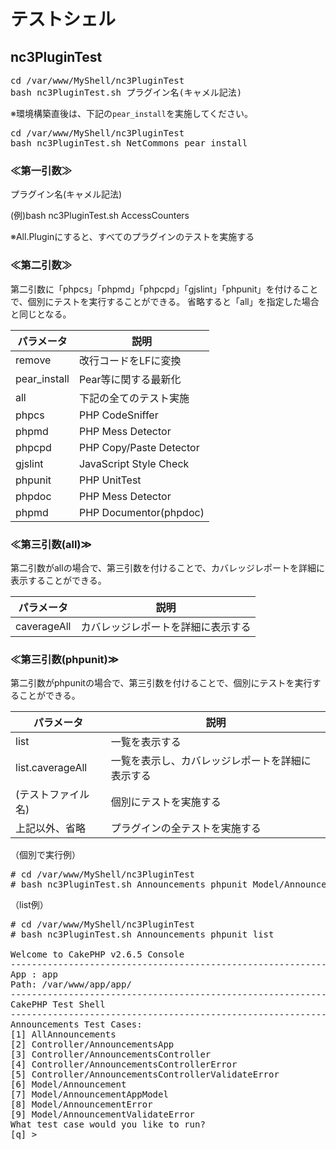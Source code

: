 # テストシェル

## nc3PluginTest

<pre>
cd /var/www/MyShell/nc3PluginTest
bash nc3PluginTest.sh プラグイン名(キャメル記法)
</pre>

※環境構築直後は、下記の`pear_install`を実施してください。

<pre>
cd /var/www/MyShell/nc3PluginTest
bash nc3PluginTest.sh NetCommons pear_install
</pre>


### ≪第一引数≫

プラグイン名(キャメル記法)

(例)bash nc3PluginTest.sh AccessCounters

※All.Pluginにすると、すべてのプラグインのテストを実施する


### ≪第二引数≫

第二引数に「phpcs」「phpmd」「phpcpd」「gjslint」「phpunit」を付けることで、個別にテストを実行することができる。
省略すると「all」を指定した場合と同じとなる。

| パラメータ         | 説明                    |
| ------------------ | ----------------------- |
| remove             | 改行コードをLFに変換    |
| pear_install       | Pear等に関する最新化    |
| all                | 下記の全てのテスト実施  |
| phpcs              | PHP CodeSniffer         |
| phpmd              | PHP Mess Detector       |
| phpcpd             | PHP Copy/Paste Detector |
| gjslint            | JavaScript Style Check  |
| phpunit            | PHP UnitTest            |
| phpdoc             | PHP Mess Detector       |
| phpmd              | PHP Documentor(phpdoc)  |

### ≪第三引数(all)≫

第二引数がallの場合で、第三引数を付けることで、カバレッジレポートを詳細に表示することができる。

| パラメータ         | 説明                               |
| ------------------ | ---------------------------------- |
| caverageAll        | カバレッジレポートを詳細に表示する |


### ≪第三引数(phpunit)≫

第二引数がphpunitの場合で、第三引数を付けることで、個別にテストを実行することができる。

| パラメータ         | 説明                                             |
| ------------------ | ------------------------------------------------ |
| list               | 一覧を表示する                                   |
| list.caverageAll   | 一覧を表示し、カバレッジレポートを詳細に表示する |
| (テストファイル名) | 個別にテストを実施する                           |
| 上記以外、省略     | プラグインの全テストを実施する                   |

（個別で実行例）
<pre>
# cd /var/www/MyShell/nc3PluginTest
# bash nc3PluginTest.sh Announcements phpunit Model/Announcement
</pre>

（list例）
<pre>
# cd /var/www/MyShell/nc3PluginTest
# bash nc3PluginTest.sh Announcements phpunit list

Welcome to CakePHP v2.6.5 Console
---------------------------------------------------------------
App : app
Path: /var/www/app/app/
---------------------------------------------------------------
CakePHP Test Shell
---------------------------------------------------------------
Announcements Test Cases:
[1] AllAnnouncements
[2] Controller/AnnouncementsApp
[3] Controller/AnnouncementsController
[4] Controller/AnnouncementsControllerError
[5] Controller/AnnouncementsControllerValidateError
[6] Model/Announcement
[7] Model/AnnouncementAppModel
[8] Model/AnnouncementError
[9] Model/AnnouncementValidateError
What test case would you like to run?  
[q] > 
</pre>
